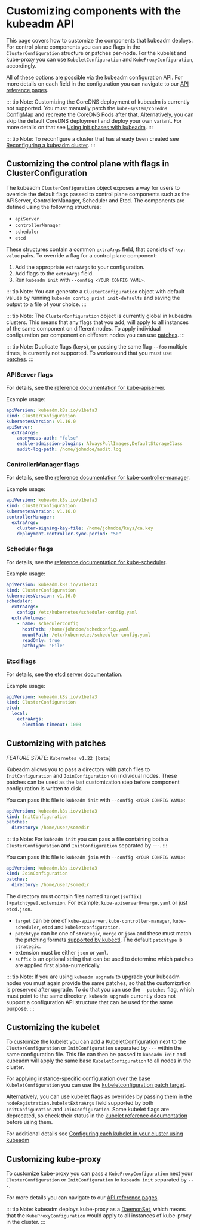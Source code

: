 # Customizing components with the kubeadm API

This page covers how to customize the components that kubeadm deploys. For control plane components you can use flags in the `ClusterConfiguration` structure or patches per-node. For the kubelet and kube-proxy you can use `KubeletConfiguration` and `KubeProxyConfiguration`, accordingly.

All of these options are possible via the kubeadm configuration API. For more details on each field in the configuration you can navigate to our [API reference pages](https://kubernetes.io/docs/reference/config-api/kubeadm-config.v1beta3/).

::: tip Note: 
Customizing the CoreDNS deployment of kubeadm is currently not supported. You must manually patch the `kube-system/coredns` [ConfigMap](https://kubernetes.io/docs/concepts/configuration/configmap/) and recreate the CoreDNS [Pods](https://kubernetes.io/docs/concepts/workloads/pods/) after that. Alternatively, you can skip the default CoreDNS deployment and deploy your own variant. For more details on that see [Using init phases with kubeadm](https://kubernetes.io/docs/reference/setup-tools/kubeadm/kubeadm-init/#init-phases).
:::

::: tip Note: 
To reconfigure a cluster that has already been created see [Reconfiguring a kubeadm cluster](https://kubernetes.io/docs/tasks/administer-cluster/kubeadm/kubeadm-reconfigure).
:::

## Customizing the control plane with flags in ClusterConfiguration

The kubeadm `ClusterConfiguration` object exposes a way for users to override the default flags passed to control plane components such as the APIServer, ControllerManager, Scheduler and Etcd. The components are defined using the following structures:

- `apiServer`
- `controllerManager`
- `scheduler`
- `etcd`

These structures contain a common `extraArgs` field, that consists of `key: value` pairs. To override a flag for a control plane component:

1. Add the appropriate `extraArgs` to your configuration.
2. Add flags to the `extraArgs` field.
3. Run `kubeadm init` with `--config <YOUR CONFIG YAML>`.

::: tip Note: 
You can generate a `ClusterConfiguration` object with default values by running `kubeadm config print init-defaults` and saving the output to a file of your choice.
:::

::: tip Note: 
The `ClusterConfiguration` object is currently global in kubeadm clusters. This means that any flags that you add, will apply to all instances of the same component on different nodes. To apply individual configuration per component on different nodes you can use [patches](https://kubernetes.io/docs/setup/production-environment/tools/kubeadm/control-plane-flags/#patches).
:::

::: tip Note: 
Duplicate flags (keys), or passing the same flag `--foo` multiple times, is currently not supported. To workaround that you must use [patches](https://kubernetes.io/docs/setup/production-environment/tools/kubeadm/control-plane-flags/#patches).
:::

### APIServer flags

For details, see the [reference documentation for kube-apiserver](https://kubernetes.io/docs/reference/command-line-tools-reference/kube-apiserver/).

Example usage:

```yaml
apiVersion: kubeadm.k8s.io/v1beta3
kind: ClusterConfiguration
kubernetesVersion: v1.16.0
apiServer:
  extraArgs:
    anonymous-auth: "false"
    enable-admission-plugins: AlwaysPullImages,DefaultStorageClass
    audit-log-path: /home/johndoe/audit.log
```

### ControllerManager flags

For details, see the [reference documentation for kube-controller-manager](https://kubernetes.io/docs/reference/command-line-tools-reference/kube-controller-manager/).

Example usage:

```yaml
apiVersion: kubeadm.k8s.io/v1beta3
kind: ClusterConfiguration
kubernetesVersion: v1.16.0
controllerManager:
  extraArgs:
    cluster-signing-key-file: /home/johndoe/keys/ca.key
    deployment-controller-sync-period: "50"
```

### Scheduler flags

For details, see the [reference documentation for kube-scheduler](https://kubernetes.io/docs/reference/command-line-tools-reference/kube-scheduler/).

Example usage:

```yaml
apiVersion: kubeadm.k8s.io/v1beta3
kind: ClusterConfiguration
kubernetesVersion: v1.16.0
scheduler:
  extraArgs:
    config: /etc/kubernetes/scheduler-config.yaml
  extraVolumes:
    - name: schedulerconfig
      hostPath: /home/johndoe/schedconfig.yaml
      mountPath: /etc/kubernetes/scheduler-config.yaml
      readOnly: true
      pathType: "File"
```

### Etcd flags

For details, see the [etcd server documentation](https://etcd.io/docs/).

Example usage:

```yaml
apiVersion: kubeadm.k8s.io/v1beta3
kind: ClusterConfiguration
etcd:
  local:
    extraArgs:
      election-timeout: 1000
```

## Customizing with patches

*FEATURE STATE*: `Kubernetes v1.22 [beta]`

Kubeadm allows you to pass a directory with patch files to `InitConfiguration` and `JoinConfiguration` on individual nodes. These patches can be used as the last customization step before component configuration is written to disk.

You can pass this file to `kubeadm init` with `--config <YOUR CONFIG YAML>`:

```yaml
apiVersion: kubeadm.k8s.io/v1beta3
kind: InitConfiguration
patches:
  directory: /home/user/somedir
```

::: tip Note: 
For `kubeadm init` you can pass a file containing both a `ClusterConfiguration` and `InitConfiguration` separated by ---.
:::

You can pass this file to `kubeadm join` with `--config <YOUR CONFIG YAML>`:

```yaml
apiVersion: kubeadm.k8s.io/v1beta3
kind: JoinConfiguration
patches:
  directory: /home/user/somedir
```

The directory must contain files named `target[suffix][+patchtype].extension`. For example, `kube-apiserver0+merge.yaml` or just `etcd.json`.

- `target` can be one of `kube-apiserver`, `kube-controller-manager`, `kube-scheduler`, `etcd` and `kubeletconfiguration`.
- `patchtype` can be one of `strategic`, `merge` or `json` and these must match the patching formats [supported by kubectl](https://kubernetes.io/docs/tasks/manage-kubernetes-objects/update-api-object-kubectl-patch). The default `patchtype` is `strategic`.
- extension must be either `json` or `yaml`.
- `suffix` is an optional string that can be used to determine which patches are applied first alpha-numerically.

::: tip Note: 
If you are using `kubeadm upgrade` to upgrade your kubeadm nodes you must again provide the same patches, so that the customization is preserved after upgrade. To do that you can use the `--patches` flag, which must point to the same directory. `kubeadm upgrade` currently does not support a configuration API structure that can be used for the same purpose.
:::

## Customizing the kubelet

To customize the kubelet you can add a [KubeletConfiguration](https://kubernetes.io/docs/reference/config-api/kubelet-config.v1beta1/) next to the `ClusterConfiguration` or `InitConfiguration` separated by `---` within the same configuration file. This file can then be passed to `kubeadm init` and kubeadm will apply the same base `KubeletConfiguration` to all nodes in the cluster.

For applying instance-specific configuration over the base `KubeletConfiguration` you can use the [kubeletconfiguration patch target](https://kubernetes.io/docs/setup/production-environment/tools/kubeadm/control-plane-flags/#patches).

Alternatively, you can use kubelet flags as overrides by passing them in the `nodeRegistration.kubeletExtraArgs` field supported by both `InitConfiguration` and `JoinConfiguration`. Some kubelet flags are deprecated, so check their status in the [kubelet reference documentation](https://kubernetes.io/docs/reference/command-line-tools-reference/kubelet) before using them.

For additional details see [Configuring each kubelet in your cluster using kubeadm](https://kubernetes.io/docs/setup/production-environment/tools/kubeadm/kubelet-integration)

## Customizing kube-proxy

To customize kube-proxy you can pass a `KubeProxyConfiguration` next your `ClusterConfiguration` or `InitConfiguration` to `kubeadm init` separated by `---`.

For more details you can navigate to our [API reference pages](https://kubernetes.io/docs/reference/config-api/kubeadm-config.v1beta3/).

::: tip Note: 
kubeadm deploys kube-proxy as a [DaemonSet](https://kubernetes.io/docs/concepts/workloads/controllers/daemonset), which means that the `KubeProxyConfiguration` would apply to all instances of kube-proxy in the cluster.
:::
